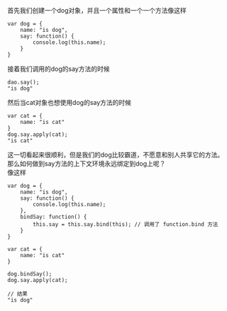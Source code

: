 首先我们创建一个dog对象，并且一个属性和一个一个方法像这样
````
var dog = {
    name: "is dog",
    say: function() {
        console.log(this.name);
    }
}
````
接着我们调用的dog的say方法的时候
````
dao.say();
"is dog"
````
然后当cat对象也想使用dog的say方法的时候
````
var cat = {
    name: "is cat"
}
dog.say.apply(cat);
"is cat"
````
这一切看起来很顺利，但是我们的dog比较霸道，不愿意和别人共享它的方法。  
那么如何做到say方法的上下文环境永远绑定到dog上呢？  
像这样
````
var dog = {
    name: "is dog",
    say: function() {
        console.log(this.name);
    },
    bindSay: function() {
        this.say = this.say.bind(this); // 调用了 function.bind 方法
    }
}

var cat = {
    name: "is cat"
}

dog.bindSay();
dog.say.apply(cat);

// 结果
"is dog"
````

